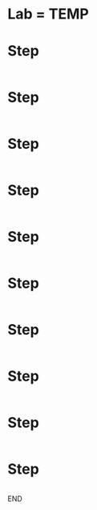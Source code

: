 # Lab = TEMP 

# Step 



```sh

```

# Step 


```sh

```

# Step 


```sh

```

# Step 

```sh

```

# Step

```sh


```

# Step


```sh

```

# Step

```sh

```

# Step


```sh

```



# Step

```sh

```

# Step



```sh

```

END